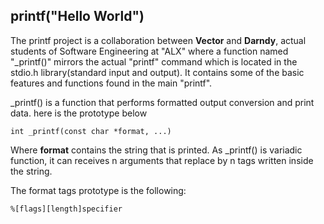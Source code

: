 ## printf("Hello World")
The printf project is a collaboration between **Vector** and **Darndy**, actual students of Software Engineering at "ALX" where a function named "_printf()" mirrors the actual "printf" command which is located in the stdio.h library(standard input and output). It contains some of the basic features and functions found in the main "printf".

_printf() is a function that performs formatted output conversion and print data. here is the prototype below

	int _printf(const char *format, ...)

Where **format** contains the string that is printed. As _printf() is variadic function, it can receives n arguments that replace by n tags written inside the string.

The format tags prototype is the following:

	%[flags][length]specifier
